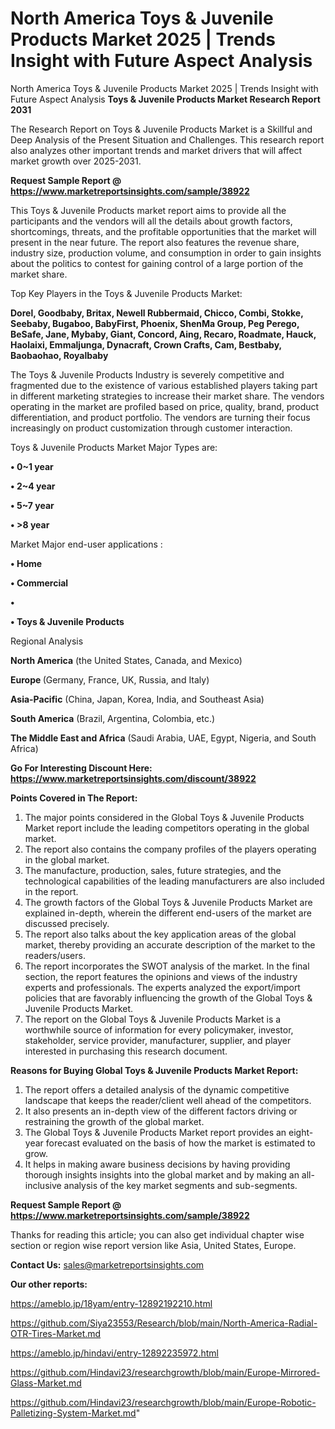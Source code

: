 # North America Toys & Juvenile Products Market 2025 | Trends Insight with Future Aspect Analysis
North America Toys & Juvenile Products Market 2025 | Trends Insight with Future Aspect Analysis
<strong>Toys & Juvenile Products Market Research Report 2031</strong>

The Research Report on Toys & Juvenile Products Market is a Skillful and Deep Analysis of the Present Situation and Challenges. This research report also analyzes other important trends and market drivers that will affect market growth over 2025-2031.

<strong>Request Sample Report @ <a href=https://www.marketreportsinsights.com/sample/38922>https://www.marketreportsinsights.com/sample/38922</a></strong>

This Toys & Juvenile Products market report aims to provide all the participants and the vendors will all the details about growth factors, shortcomings, threats, and the profitable opportunities that the market will present in the near future. The report also features the revenue share, industry size, production volume, and consumption in order to gain insights about the politics to contest for gaining control of a large portion of the market share.

Top Key Players in the Toys & Juvenile Products Market:

<strong>Dorel, Goodbaby, Britax, Newell Rubbermaid, Chicco, Combi, Stokke, Seebaby, Bugaboo, BabyFirst, Phoenix, ShenMa Group, Peg Perego, BeSafe, Jane, Mybaby, Giant, Concord, Aing, Recaro, Roadmate, Hauck, Haolaixi, Emmaljunga, Dynacraft, Crown Crafts, Cam, Bestbaby, Baobaohao, Royalbaby</strong>

The Toys & Juvenile Products Industry is severely competitive and fragmented due to the existence of various established players taking part in different marketing strategies to increase their market share. The vendors operating in the market are profiled based on price, quality, brand, product differentiation, and product portfolio. The vendors are turning their focus increasingly on product customization through customer interaction.

Toys & Juvenile Products Market Major Types are:

<strong>•  0~1 year

•  2~4 year

•  5~7 year

•  >8 year</strong>

Market Major end-user applications :

<strong>•  Home

•  Commercial

•  

•  Toys & Juvenile Products</strong>

Regional Analysis

</u><strong><b>North America</b></strong> (the United States, Canada, and Mexico)

<strong><b>Europe </b></strong>(Germany, France, UK, Russia, and Italy)

<strong><b>Asia-Pacific</b></strong> (China, Japan, Korea, India, and Southeast Asia)

<strong><b>South America</b></strong> (Brazil, Argentina, Colombia, etc.)

<strong><b>The Middle East and Africa</b></strong> (Saudi Arabia, UAE, Egypt, Nigeria, and South Africa)

<strong>Go For Interesting Discount Here: <a href=https://www.marketreportsinsights.com/discount/38922>https://www.marketreportsinsights.com/discount/38922</a></strong>

<strong>Points Covered in The Report:</strong>
<ol>
  <li>The major points considered in the Global Toys & Juvenile Products Market report include the leading competitors operating in the global market.</li>
  <li>The report also contains the company profiles of the players operating in the global market.</li>
  <li>The manufacture, production, sales, future strategies, and the technological capabilities of the leading manufacturers are also included in the report.</li>
  <li>The growth factors of the Global Toys & Juvenile Products Market are explained in-depth, wherein the different end-users of the market are discussed precisely.</li>
  <li>The report also talks about the key application areas of the global market, thereby providing an accurate description of the market to the readers/users.</li>
  <li>The report incorporates the SWOT analysis of the market. In the final section, the report features the opinions and views of the industry experts and professionals. The experts analyzed the export/import policies that are favorably influencing the growth of the Global Toys & Juvenile Products Market.</li>
  <li>The report on the Global Toys & Juvenile Products Market is a worthwhile source of information for every policymaker, investor, stakeholder, service provider, manufacturer, supplier, and player interested in purchasing this research document.</li>
</ol>
<strong>Reasons for Buying Global Toys & Juvenile Products Market Report:</strong>

<ol>
  <li>The report offers a detailed analysis of the dynamic competitive landscape that keeps the reader/client well ahead of the competitors.</li>
  <li>It also presents an in-depth view of the different factors driving or restraining the growth of the global market.</li>
  <li>The Global Toys & Juvenile Products Market report provides an eight-year forecast evaluated on the basis of how the market is estimated to grow.</li>
  <li>It helps in making aware business decisions by having providing thorough insights insights into the global market and by making an all-inclusive analysis of the key market segments and sub-segments.</li>
</ol>
<strong>Request Sample Report @ <a href=https://www.marketreportsinsights.com/sample/38922>https://www.marketreportsinsights.com/sample/38922</a></strong>


Thanks for reading this article; you can also get individual chapter wise section or region wise report version like Asia, United States, Europe.

<strong>Contact Us:</strong>
sales@marketreportsinsights.com

<strong>Our other reports:</strong>

<a href=https://ameblo.jp/18yam/entry-12892192210.html>https://ameblo.jp/18yam/entry-12892192210.html</a>

<a href=https://github.com/Siya23553/Research/blob/main/North-America-Radial-OTR-Tires-Market.md>https://github.com/Siya23553/Research/blob/main/North-America-Radial-OTR-Tires-Market.md</a>

<a href=https://ameblo.jp/hindavi/entry-12892235972.html>https://ameblo.jp/hindavi/entry-12892235972.html</a>

<a href=https://github.com/Hindavi23/researchgrowth/blob/main/Europe-Mirrored-Glass-Market.md>https://github.com/Hindavi23/researchgrowth/blob/main/Europe-Mirrored-Glass-Market.md</a>

<a href=https://github.com/Hindavi23/researchgrowth/blob/main/Europe-Robotic-Palletizing-System-Market.md>https://github.com/Hindavi23/researchgrowth/blob/main/Europe-Robotic-Palletizing-System-Market.md</a>"

